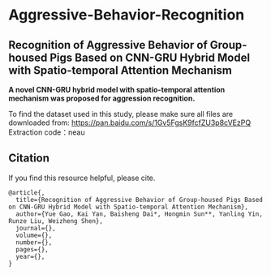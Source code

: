 # Aggressive-Behavior-Recognition
## Recognition of Aggressive Behavior of Group-housed Pigs Based on CNN-GRU Hybrid Model with Spatio-temporal Attention Mechanism
__A novel CNN-GRU hybrid model with spatio-temporal attention mechanism was proposed for aggression recognition.__

To find the dataset used in this study, please make sure all files are downloaded from: https://pan.baidu.com/s/1Gv5FgsK9fcfZU3p8cVEzPQ  Extraction code：neau

## Citation
If you find this resource helpful, please cite.

```
@article{,
  title={Recognition of Aggressive Behavior of Group-housed Pigs Based on CNN-GRU Hybrid Model with Spatio-temporal Attention Mechanism},
  author={Yue Gao, Kai Yan, Baisheng Dai*, Hongmin Sun**, Yanling Yin, Runze Liu, Weizheng Shen},
  journal={},
  volume={},
  number={},
  pages={},
  year={},
}
```
